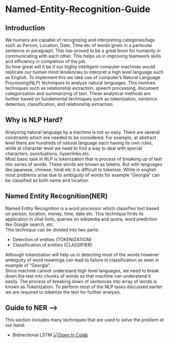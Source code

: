 # Named-Entity-Recognition-Guide

## Introduction
We humans are capable of recognizing and interpreting categories/tags such as Person, Location, Date, Time etc of words given in a particular sentence or paragraph. This has proved to be  a great boon for humanity in communicating with each other. This helps us in improving teamwork skills and efficiency in completion of the job. <br>
So how great will it be if our highly intelligent computer machines would replicate our human mind tendencies to interpret a high level language such as English. To implement this we take use of computer’s Natural Language Processing(NLP) techniques to analyze natural languages. This involves techniques such as relationship extraction, speech processing, document categorization  and summarizing of text. These analytical methods are further based on fundamental techniques such as tokenization, sentence detection, classification, and relationship extraction. 

## Why is NLP Hard?
Analyzing natural language by a machine is not so easy. There are several constraints which are needed to be considered. For example, at abstract level there are hundreds of natural language each having its own rules, while at character level we need to find a way to deal with special characters, punctuations, hyperlinks etc. <br>
Most basic task in NLP is tokenization  that is process of breaking up of text into series of words. These words are known as tokens. But with languages like japanese, chinese, hindi etc it is difficult to tokenize. While in english most problems arise due to ambiguity of words for example “Georgia” can be classified as both name and location.

## Named Entity Recognition(NER)
Named Entity Recognition is a word processor which classifies text based on person, location, money, time, date etc. This technique finds its application in chat-bots, queries on wikipedia and quora, word prediction like Google search, etc. <br>
This technique can be divided into two parts: 
- Detection of entities (TOKENIZATION) 
- Classification of entities (CLASSIFIER)

Although tokenization will help us in detecting most of the words however ambiguity of word meanings can lead to failure in classification as seen in example of “Georgia”. <br>
Since machine cannot understand high level languages, we need to break down the text into chunks of words so that machine can understand it easily. The process of breaking down of sentences into array of words is known as Tokenization. To perform most of the NLP tasks discussed earlier we are required to tokenize the text for further analysis.

## Guide to NER -->
This section includes many techniques that are used to solve the problem at our hand:
- Bidirectional LSTM [![Open In Colab](https://colab.research.google.com/assets/colab-badge.svg)](https://colab.research.google.com/github/anshulp2912/Named-Entity-Recognition-Guide/blob/master/NER_BiLSTM.ipynb)
